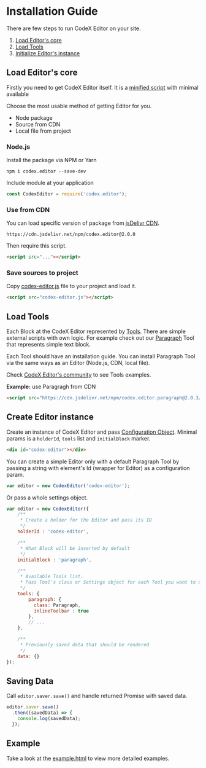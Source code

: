 # Installation Guide

There are few steps to run CodeX Editor on your site.

1. [Load Editor's core](#load-editors-core)
2. [Load Tools](#load-tools)
3. [Initialize Editor's instance](#create-editor-instance)

## Load Editor's core

Firstly you need to get CodeX Editor itself. It is a [minified script](../build/codex-editor.js) with minimal available  

Choose the most usable method of getting Editor for you.

- Node package
- Source from CDN
- Local file from project

### Node.js

Install the package via NPM or Yarn

```shell
npm i codex.editor --save-dev
```

Include module at your application 

```javascript
const CodexEditor = require('codex.editor');
```

### Use from CDN

You can load specific version of package from [jsDelivr CDN](https://www.jsdelivr.com/package/npm/codex.editor).

`https://cdn.jsdelivr.net/npm/codex.editor@2.0.0`

Then require this script.

```html
<script src="..."></script>
```

### Save sources to project

Copy [codex-editor.js](../build/codex-editor.js) file to your project and load it.

```html
<script src="codex-editor.js"></script>
```

## Load Tools

Each Block at the CodeX Editor represented by [Tools](tools.md). There are simple external scripts with own logic. For example check out our [Paragraph](https://github.com/codex-editor/paragraph) Tool that represents simple text block.

Each Tool should have an installation guide. You can install Paragraph Tool via the same ways as an Editor (Node.js, CDN, local file).

Check [CodeX Editor's community](https://github.com/codex-editor) to see Tools examples.

**Example:** use Paragragh from CDN

```html
<script src="https://cdn.jsdelivr.net/npm/codex.editor.paragraph@2.0.3/dist/bundle.js"></script>
```

## Create Editor instance

Create an instance of CodeX Editor and pass [Configuration Object](../src/components/interfaces/editor-config.ts). 
Minimal params is a `holderId`, `tools` list and `initialBlock` marker.

```html
<div id="codex-editor"></div>
```

You can create a simple Editor only with a default Paragraph Tool by passing a string with element's Id (wrapper for Editor) as a configuration param.

```javascript
var editor = new CodexEditor('codex-editor');
````

Or pass a whole settings object.

```javascript
var editor = new CodexEditor({
    /**
     * Create a holder for the Editor and pass its ID
     */
    holderId : 'codex-editor',

    /**
     * What Block will be inserted by default
     */
    initialBlock : 'paragraph',

    /**
     * Available Tools list.
     * Pass Tool's class or Settings object for each Tool you want to use
     */
    tools: {
        paragraph: {
          class: Paragraph,
          inlineToolbar : true
        },
        // ...
    },

    /**
     * Previously saved data that should be rendered
     */
    data: {}
});
```

## Saving Data

Call `editor.saver.save()` and handle returned Promise with saved data.

```javascript
editor.saver.save()
  .then((savedData) => {
    console.log(savedData);
  });
```  

## Example

Take a look at the [example.html](../example/example.html) to view more detailed examples.
